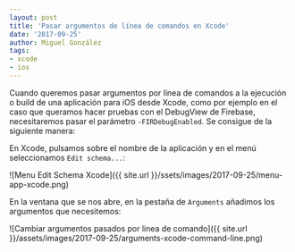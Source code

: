 ```yaml
---
layout: post
title: 'Pasar argumentos de línea de comandos en Xcode'
date: '2017-09-25'
author: Miguel González
tags:
- xcode
- ios
---
```


Cuando queremos pasar argumentos por línea de comandos a la ejecución o build de una aplicación para iOS desde Xcode, como por ejemplo en el caso que queramos hacer pruebas con el DebugView de Firebase, necesitaremos pasar el parámetro `-FIRDebugEnabled`. Se consigue de la siguiente manera:

En Xcode, pulsamos sobre el nombre de la aplicación y en el menú seleccionamos `Edit schema...`:

![Menu Edit Schema Xcode]({{ site.url }}/ssets/images/2017-09-25/menu-app-xcode.png)

En la ventana que se nos abre, en la pestaña de `Arguments` añadimos los argumentos que necesitemos:

![Cambiar argumentos pasados por linea de comando]({{ site.url }}/assets/images/2017-09-25/arguments-xcode-command-line.png)
